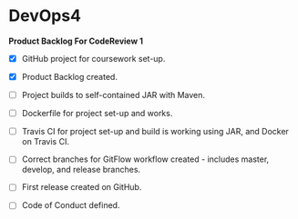# DevOps4
 **Product Backlog For CodeReview 1** 
 
- [x] GitHub project for coursework set-up.
- [x] Product Backlog created.
- [ ] Project builds to self-contained JAR with Maven.
- [ ] Dockerfile for project set-up and works.
- [ ] Travis CI for project set-up and build is working using JAR, and Docker on Travis CI.
- [ ] Correct branches for GitFlow workflow created - includes master, develop, and release branches.
- [ ] First release created on GitHub.
- [ ] Code of Conduct defined.

 
